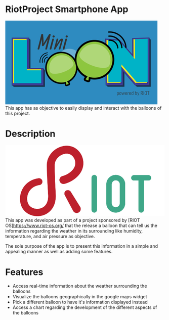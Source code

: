 # RiotProject Smartphone App

![MiniLoon](/assets/images/miniloon.png)
This app has as objective to easily display and interact with the balloons of this project.

# Description
![RIOT](/assets/images/riot.png)
This app was developed as part of a project sponsored by [RIOT OS]https://www.riot-os.org/ that the release a balloon that can tell us the information regarding the weather in its surrounding like humidity, temperature, and air pressure as objective.

The sole purpose of the app is to present this information in a simple and appealing manner as well as adding some features.

# Features

* Access real-time information about the weather surrounding the balloons
* Visualize the balloons geographically in the google maps widget
* Pick a different balloon to have it's information displayed instead
* Access a chart regarding the development of the different aspects of the balloons